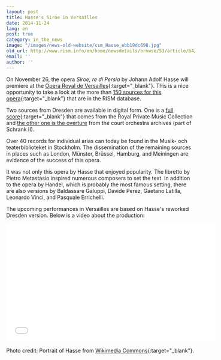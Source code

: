 ```yaml
---
layout: post
title: Hasse's Siroe in Versailles
date: 2014-11-24
lang: en
post: true
category: in_the_news
image: "/images/news-old-website/csm_Hasse_ebb19dc698.jpg"
old_url: http://www.rism.info/en/home/newsdetails/browse/53/article/64/hasses-siroe-in-versailles.html
email: ''
author: ''
---
```


On November 26, the opera _Siroe, re di Persia_ by Johann Adolf Hasse will premiere at the [Opera Royal de Versailles](https://web.archive.org/web/20141118073359/http://www.chateauversailles-spectacles.fr/fr/spectacles/2014/hasse-siroe){:target="_blank"}. This is a nice opportunity to take a look at the more than [150 sources for this opera](https://opac.rism.info/search?View=rism&q=Siroe+hasse){:target="_blank"} that are in the RISM database.

Two sources from Dresden are available in digital form. One is a [full score](https://opac.rism.info/search?id=270000654&db=251&View=rism){:target="_blank"} that comes from the Royal Private Music Collection and [the other one is the overture](https://opac.rism.info/search?id=270000694&db=251&View=rism "external-link-new-window") from the court orchestra archives (part of Schrank II).

Over 40 records for individual arias can today be found in the Musik- och teaterbiblioteket in Stockholm. The dissemination of the remaining sources in places such as London, Münster, Brüssel, Hamburg, and Meiningen are evidence of the success of this opera.

It was not only this opera by Hasse that enjoyed popularity. The libretto by Pietro Metastasio inspired numerous composers to set the text. In addition to the opera by Handel, which is probably the most famous setting, there are also versions by Baldassare Galuppi, Davide Perez, Gaetano Latilla, Leonardo Vinci, and Pasquale Errichelli.

The upcoming performances in Versailles are based on Hasse's reworked Dresden version. Below is a video about the production:

<iframe width="560" height="315" src="//www.youtube.com/embed/Su6tW2-0SpQ" frameborder="0" allowfullscreen></iframe>


Photo credit: Portrait of Hasse from [Wikimedia Commons](http://commons.wikimedia.org/wiki/File:Johann_Adolf_Hasse.jpg){:target="_blank"}.
